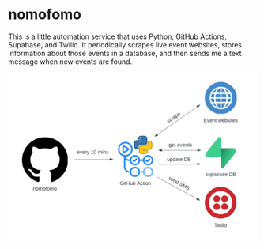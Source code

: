 # nomofomo

This is a little automation service that uses Python, GitHub Actions, Supabase, and Twilio. It periodically scrapes live event websites, stores information about those events in a database, and then sends me a text message when new events are found.

![diagram](./nomofomo.png)
